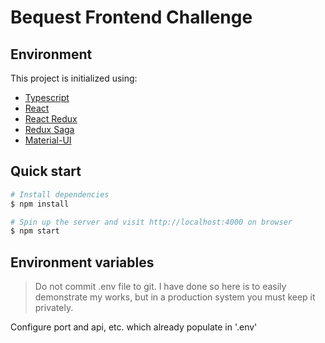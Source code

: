 # Bequest Frontend Challenge

## Environment

This project is initialized using:

- [Typescript](https://www.typescriptlang.org/)
- [React](https://create-react-app.dev/)
- [React Redux](https://react-redux.js.org/)
- [Redux Saga](https://redux-saga.js.org/)
- [Material-UI](https://material-ui.com/)

## Quick start

```sh
# Install dependencies
$ npm install

# Spin up the server and visit http://localhost:4000 on browser
$ npm start
```

## Environment variables

> Do not commit .env file to git. I have done so here is to easily demonstrate my works,
> but in a production system you must keep it privately.

Configure port and api, etc. which already populate in '.env'